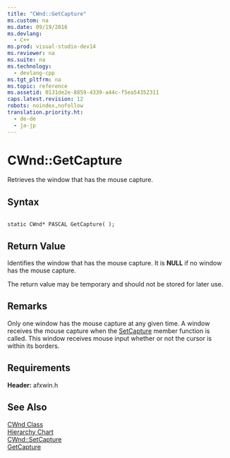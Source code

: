 ```yaml
---
title: "CWnd::GetCapture"
ms.custom: na
ms.date: 09/19/2016
ms.devlang: 
  - C++
ms.prod: visual-studio-dev14
ms.reviewer: na
ms.suite: na
ms.technology: 
  - devlang-cpp
ms.tgt_pltfrm: na
ms.topic: reference
ms.assetid: 0131de2e-8859-4339-a44c-f5ea54352311
caps.latest.revision: 12
robots: noindex,nofollow
translation.priority.ht: 
  - de-de
  - ja-jp
---
```

# CWnd::GetCapture
Retrieves the window that has the mouse capture.  
  
## Syntax  
  
```  
  
static CWnd* PASCAL GetCapture( );  
```  
  
## Return Value  
 Identifies the window that has the mouse capture. It is **NULL** if no window has the mouse capture.  
  
 The return value may be temporary and should not be stored for later use.  
  
## Remarks  
 Only one window has the mouse capture at any given time. A window receives the mouse capture when the [SetCapture](../vs140/CWnd--SetCapture.md) member function is called. This window receives mouse input whether or not the cursor is within its borders.  
  
## Requirements  
 **Header:** afxwin.h  
  
## See Also  
 [CWnd Class](../vs140/CWnd-Class.md)   
 [Hierarchy Chart](../vs140/Hierarchy-Chart.md)   
 [CWnd::SetCapture](../vs140/CWnd--SetCapture.md)   
 [GetCapture](http://msdn.microsoft.com/library/windows/desktop/ms646257)